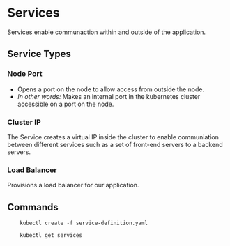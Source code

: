 # Services

Services enable communaction within and outside of the application.

## Service Types

### Node Port

- Opens a port on the node to allow access from outside the node.
- _In other words:_ Makes an internal port in the kubernetes cluster accessible on a port on the node.

### Cluster IP

The Service creates a virtual IP inside the cluster to enable communiation between different services such as a set of front-end servers to a backend servers.

### Load Balancer

Provisions a load balancer for our application.

## Commands

```CLI
    kubectl create -f service-definition.yaml
```

```CLI
    kubectl get services
```

